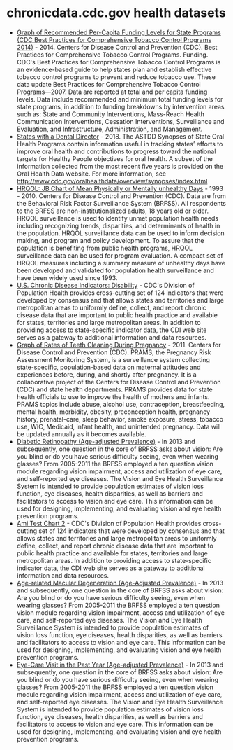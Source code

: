 # chronicdata.cdc.gov health datasets
* [Graph of Recommended Per-Capita Funding Levels for State Programs (CDC Best Practices for Comprehensive Tobacco Control Programs 2014)](https://chronicdata.cdc.gov/d/ptqh-8pwj) - 2014. Centers for Disease Control and Prevention (CDC). Best Practices for Comprehensive Tobacco Control Programs. Funding. CDC's Best Practices for Comprehensive Tobacco Control Programs is an evidence-based guide to help states plan and establish effective tobacco control programs to prevent and reduce tobacco use. These data update Best Practices for Comprehensive Tobacco Control Programs—2007. Data are reported at total and per capita funding levels. Data include recommended and minimum total funding levels for state programs, in addition to funding breakdowns by intervention areas such as: State and Community Interventions, Mass-Reach Health Communication Interventions, Cessation Interventions, Surveillance and Evaluation, and Infrastructure, Administration, and Management.
* [States with a Dental Director](https://chronicdata.cdc.gov/d/qek2-iyap) - 2018. The ASTDD Synopses of State Oral Health Programs contain information useful in tracking states’ efforts to improve oral health and contributions to progress toward the national targets for Healthy People objectives for oral health. A subset of the information collected from the most recent five years is provided on the Oral Health Data website. For more information, see http://www.cdc.gov/oralhealthdata/overview/synopses/index.html
* [HRQOL: JB Chart of Mean Physically or Mentally unhealthy Days](https://chronicdata.cdc.gov/d/76jj-qcyi) - 1993 - 2010. Centers for Disease Control and Prevention (CDC). Data are from the Behavioral Risk Factor Surveillance System (BRFSS). All respondents to the BRFSS are non-institutionalized adults, 18 years old or older. HRQOL surveillance is used to identify unmet population health needs including recognizing trends, disparities, and determinants of health in the population. HRQOL surveillance data can be used to inform decision making, and program and policy development. To assure that the population is benefiting from public health programs, HRQOL surveillance data can be used for program evaluation. A compact set of HRQOL measures including a summary measure of unhealthy days have been developed and validated for population health surveillance and have been widely used since 1993.
* [U.S. Chronic Disease Indicators: Disability](https://chronicdata.cdc.gov/d/72v6-pkw3) - CDC's Division of Population Health provides cross-cutting set of 124 indicators that were developed by consensus and that allows states and territories and large metropolitan areas to uniformly define, collect, and report chronic disease data that are important to public health practice and available for states, territories and large metropolitan areas. In addition to providing access to state-specific indicator data, the CDI web site serves as a gateway to additional information and data resources.
* [Graph of Rates of Teeth Cleaning During Pregnancy](https://chronicdata.cdc.gov/d/pmxu-gsdm) - 2011. Centers for Disease Control and Prevention (CDC). PRAMS, the Pregnancy Risk Assessment Monitoring System, is a surveillance system collecting state-specific, population-based data on maternal attitudes and experiences before, during, and shortly after pregnancy. It is a collaborative project of the Centers for Disease Control and Prevention (CDC) and state health departments. PRAMS provides data for state health officials to use to improve the health of mothers and infants. PRAMS topics include abuse, alcohol use, contraception, breastfeeding, mental health, morbidity, obesity, preconception health, pregnancy history, prenatal-care, sleep behavior, smoke exposure, stress, tobacco use, WIC, Medicaid, infant health, and unintended pregnancy. Data will be updated annually as it becomes available.
* [Diabetic Retinopathy (Age-adjusted Prevalence)](https://chronicdata.cdc.gov/d/ht3t-s94t) - In 2013 and subsequently, one question in the core of BRFSS asks about vision: Are you blind or do you have serious difficulty seeing, even when wearing glasses? From 2005-2011 the BRFSS employed a ten question vision module regarding vision impairment, access and utilization of eye care, and self-reported eye diseases. The Vision and Eye Health Surveillance System is intended to provide population estimates of vision loss function, eye diseases, health disparities, as well as barriers and facilitators to access to vision and eye care. This information can be used for designing, implementing, and evaluating vision and eye health prevention programs.
* [Ami Test Chart 2](https://chronicdata.cdc.gov/d/866z-nqgu) - CDC's Division of Population Health provides cross-cutting set of 124 indicators that were developed by consensus and that allows states and territories and large metropolitan areas to uniformly define, collect, and report chronic disease data that are important to public health practice and available for states, territories and large metropolitan areas. In addition to providing access to state-specific indicator data, the CDI web site serves as a gateway to additional information and data resources.
* [Age-related Macular Degeneration (Age-Adjusted Prevalence)](https://chronicdata.cdc.gov/d/nusu-icam) - In 2013 and subsequently, one question in the core of BRFSS asks about vision: Are you blind or do you have serious difficulty seeing, even when wearing glasses? From 2005-2011 the BRFSS employed a ten question vision module regarding vision impairment, access and utilization of eye care, and self-reported eye diseases. The Vision and Eye Health Surveillance System is intended to provide population estimates of vision loss function, eye diseases, health disparities, as well as barriers and facilitators to access to vision and eye care. This information can be used for designing, implementing, and evaluating vision and eye health prevention programs.
* [Eye-Care Visit in the Past Year (Age-adjusted Prevalence)](https://chronicdata.cdc.gov/d/36rv-5pwa) - In 2013 and subsequently, one question in the core of BRFSS asks about vision: Are you blind or do you have serious difficulty seeing, even when wearing glasses? From 2005-2011 the BRFSS employed a ten question vision module regarding vision impairment, access and utilization of eye care, and self-reported eye diseases. The Vision and Eye Health Surveillance System is intended to provide population estimates of vision loss function, eye diseases, health disparities, as well as barriers and facilitators to access to vision and eye care. This information can be used for designing, implementing, and evaluating vision and eye health prevention programs.
